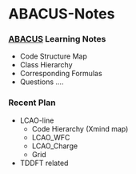 # ABACUS-Notes
### [ABACUS](#https://github.com/deepmodeling/abacus-develop) Learning Notes
  - Code Structure Map
  - Class Hierarchy 
  - Corresponding Formulas
  - Questions
  ....
### Recent Plan
- LCAO-line
  - Code Hierarchy (Xmind map)
  - LCAO_WFC
  - LCAO_Charge
  - Grid
- TDDFT related
